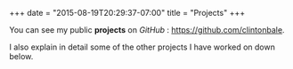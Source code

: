 +++
date = "2015-08-19T20:29:37-07:00"
title = "Projects"
+++

You can see my public **projects** on _GitHub_ : https://github.com/clintonbale. 

I also explain in detail some of the other projects I have worked on down below.